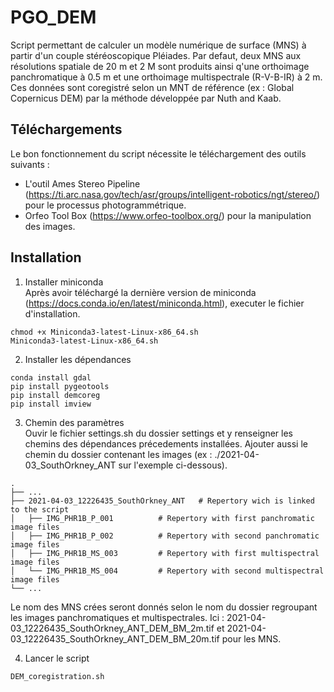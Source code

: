 # PGO_DEM

Script permettant de calculer un modèle numérique de surface (MNS) à partir d'un couple stéréoscopique Pléiades. Par defaut, deux MNS aux résolutions spatiale de 20 m et 2 M sont produits ainsi q'une orthoimage panchromatique à 0.5 m et une orthoimage multispectrale (R-V-B-IR) à 2 m.
Ces données sont coregistré selon un MNT de référence (ex : Global Copernicus DEM) par la méthode développée par Nuth and Kaab. 


## Téléchargements
Le bon fonctionnement du script nécessite le téléchargement des outils suivants : 
 - L'outil Ames Stereo Pipeline (https://ti.arc.nasa.gov/tech/asr/groups/intelligent-robotics/ngt/stereo/) pour le processus photogrammétrique.
 - Orfeo Tool Box (https://www.orfeo-toolbox.org/) pour la manipulation des images.

## Installation

1. Installer miniconda<br/>
Après avoir téléchargé la dernière version de miniconda (https://docs.conda.io/en/latest/miniconda.html), executer le fichier d'installation.
```
chmod +x Miniconda3-latest-Linux-x86_64.sh
Miniconda3-latest-Linux-x86_64.sh
```
2. Installer les dépendances
```
conda install gdal
pip install pygeotools
pip install demcoreg
pip install imview
```
3. Chemin des paramètres<br/>
Ouvir le fichier settings.sh du dossier settings et y renseigner les chemins des dépendances précedements installées. Ajouter aussi le chemin du dossier contenant les images (ex : ./2021-04-03_SouthOrkney_ANT sur l'exemple ci-dessous).<br/>
```
.
├── ...
├── 2021-04-03_12226435_SouthOrkney_ANT   # Repertory wich is linked to the script
│   ├── IMG_PHR1B_P_001          # Repertory with first panchromatic image files
│   ├── IMG_PHR1B_P_002          # Repertory with second panchromatic image files
│   ├── IMG_PHR1B_MS_003         # Repertory with first multispectral image files
│   └── IMG_PHR1B_MS_004         # Repertory with second multispectral image files
└── ...
```

Le nom des MNS crées seront donnés selon le nom du dossier regroupant les images panchromatiques et multispectrales. Ici : 2021-04-03_12226435_SouthOrkney_ANT_DEM_BM_2m.tif et 2021-04-03_12226435_SouthOrkney_ANT_DEM_BM_20m.tif pour les MNS.


4. Lancer le script 
```
DEM_coregistration.sh
```
